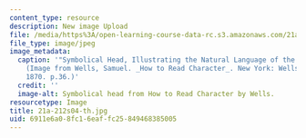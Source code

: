 ```yaml
---
content_type: resource
description: New image Upload
file: /media/https%3A/open-learning-course-data-rc.s3.amazonaws.com/21a-212-myth-ritual-and-symbolism-spring-2004/6911e6a08fc16eaffc25849468385005_21a-212s04-th.jpg
file_type: image/jpeg
image_metadata:
  caption: '"Symbolical Head, Illustrating the Natural Language of the Faculties."
    (Image from Wells, Samuel. _How to Read Character_. New York: Wells Publishing,
    1870. p.36.)'
  credit: ''
  image-alt: Symbolical head from How to Read Character by Wells.
resourcetype: Image
title: 21a-212s04-th.jpg
uid: 6911e6a0-8fc1-6eaf-fc25-849468385005
---
```

